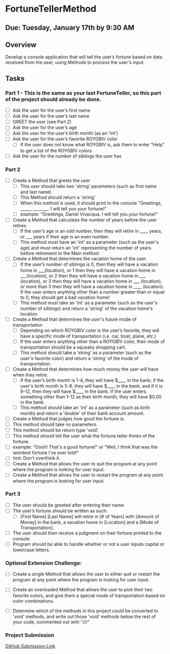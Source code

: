 # FortuneTellerMethod
## Due: Tuesday, January 17th by 9:30 AM

## Overview
Develop a console application that will tell the user’s fortune based on data received from the user, using Methods to 
process the user's input.

## Tasks

### Part 1 - This is the same as your last FortuneTeller, so this part of the project should already be done.
- [ ] Ask the user for the user’s first name
- [ ] Ask the user for the user’s last name
- [ ] GREET the user (see Part 2)
- [ ] Ask the user for the user’s age
- [ ] Ask the user for the user’s birth month (as an 'int')
- [ ] Ask the user for the user’s favorite ROYGBIV color
  - [ ] If the user does not know what ROYGBIV is, ask them to enter “Help” to get a list of the ROYGBIV colors
- [ ] Ask the user for the number of siblings the user has

### Part 2
- [ ] Create a Method that greets the user
  - [ ] This user should take two 'string' parameters (such as first name and last name)
  - [ ] This Method should return a 'string'
  - [ ] When this method is used, it should print to the console "Greetings, ______ _______. I will tell you your fortune!"
   - [ ] example: "Greetings, Daniel Vivacqua. I will tell you your fortune!"
- [ ] Create a Method that calculates the number of years before the user retires
  - [ ] If the user’s age is an odd number, then they will retire in ____ years, or ___ years if their age is an even number.
  - [ ] This method must have an 'int' as a parameter (such as the user's age) and must return an 'int' representing the number of years before retirement to the Main method
- [ ] Create a Method that determines the vacation home of the user.
  - [ ] If the user’s number of siblings is 0, then they will have a vacation home in ___(location), or 1 then they will have a vacation home in ___(location), or 2 then they will have a vacation home in ___ (location), or 3 then they will have a vacation home in ___ (location), or more than 3 then they will have a vacation home in ____ (location). If the user enters anything other than a number greater than or equal to 0, they should get a bad vacation home!
  - [ ] This method must take an 'int' as a parameter (such as the user's number of siblings) and return a 'string' of the vacation home's location.
- [ ] Create a Method that determines the user's future mode of transportation
  - [ ] Depending on which ROYGBIV color is the user’s favorite, they will have a specific mode of transportation (i.e. car, boat, plane, etc.) 
  - [ ] If the user enters anything other than a ROYGBIV color, their mode of transportation should be a squeaky shopping cart.
  - [ ] This method should take a 'string' as a parameter (such as the user's favorite color) and return a 'string' of the mode of transportation.
- [ ] Create a Method that determines how much money the user will have when they retire.
  - [ ] If the user’s birth month is 1-4, they will have $____ in the bank; if the user's birth month is 5-8, they will have $____ in the bank; and if it is 9-12, then they will have $____ in the bank. If the user enters something other than 1-12 as their birth month, they will have $0.00 in the bank.
  - [ ] This method should take an 'int' as a parameter (such as birth month) and return a 'double' of their bank account amount.
- [ ] Create a Method that judges how good the fortune is.
 - [ ] This method should take no parameters.
 - [ ] This method should be return type 'void'.
 - [ ] This method should tell the user what the fortune teller thinks of the fortune.
  - [ ] example: "Oooh! That's a good fortune!" or "Well, I think that was the weirdest fortune I've ever told!"
  - [ ] hint: Don't overthink it.
- [ ] Create a Method that allows the user to quit the program at any point where the program is looking for user input.
- [ ] Create a Method that allows the user to restart the program at any point where the program is looking for user input.

### Part 3
- [ ] The user should be greeted after entering their name.
- [ ] The user’s fortune should be written as such:
  - [ ] [First Name] [Last Name] will retire in [# of Years] with [Amount of Money] in the bank, a vacation home in [Location] and a [Mode of Transportation].
- [ ] The user should then receive a judgment on their fortune printed to the console.
- [ ] Program should be able to handle whether or not a user inputs capital or lowercase letters.

### Optional Extension Challenge:
- [ ] Create a single Method that allows the user to either quit or restart the program at any point where the program is looking for user input.
- [ ] Create an overloaded Method that allows the user to pick their two favorite colors, and give them a special mode of transportation based on color combinations.
- [ ] Determine which of the methods in this project could be converted to 'void' methods, and write out those 'void' methods below the rest of your code, commented out with "///"


### Project Submission
[GitHub Submission Link](https://docs.google.com/forms/d/e/1FAIpQLSdl1lzsnDkApOE8pK_4tGDGwbYryTeQKcJcJF9uZW4oSTvOYQ/viewform)
